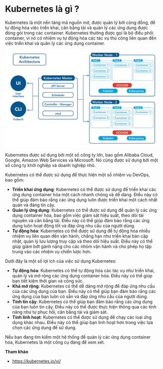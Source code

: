 # Kubernetes là gì ?
Kubernetes là một nền tảng mã nguồn mở, được quản lý bởi cộng đồng, để tự động hóa việc triển khai, cân bằng tải và quản lý các ứng dụng được đóng gói trong các container. Kubernetes thường được gọi là bộ điều phối container, vì nó có nhiệm vụ tự động hóa các tác vụ thủ công liên quan đến việc triển khai và quản lý các ứng dụng container.

![img](../../Image/Kubernetes-Architecture.png)

Kubernetes được sử dụng bởi một số công ty lớn, bao gồm Alibaba Cloud, Google, Amazon Web Services và Microsoft. Nó cũng được sử dụng bởi một số công ty khởi nghiệp và doanh nghiệp nhỏ.

Kubernetes có thể được sử dụng để thực hiện một số nhiệm vụ DevOps, bao gồm:

- **Triển khai ứng dụng**: Kubernetes có thể được sử dụng để triển khai các ứng dụng container hóa một cách nhanh chóng và dễ dàng. Điều này có thể giúp đảm bảo rằng các ứng dụng luôn được triển khai một cách nhất quán và đáng tin cậy.
- **Quản lý ứng dụng**: Kubernetes có thể được sử dụng để quản lý các ứng dụng container hóa, bao gồm việc giám sát hiệu suất, theo dõi tài nguyên và cân bằng tải. Điều này có thể giúp đảm bảo rằng các ứng dụng luôn hoạt động tốt và đáp ứng nhu cầu của người dùng.
- **Tự động hóa**: Kubernetes có thể được sử dụng để tự động hóa nhiều nhiệm vụ liên quan đến vận hành, chẳng hạn như triển khai bản cập nhật, quản lý lưu lượng truy cập và theo dõi hiệu suất. Điều này có thể giúp giảm bớt gánh nặng cho các nhóm vận hành và cho phép họ tập trung vào các nhiệm vụ chiến lược hơn.

Dưới đây là một số lợi ích của việc sử dụng Kubernetes:

- **Tự động hóa**: Kubernetes có thể tự động hóa các tác vụ như triển khai, quản lý và mở rộng các ứng dụng container hóa. Điều này có thể giúp bạn tiết kiệm thời gian và công sức.
- **Khả mở rộng**: Kubernetes có thể dễ dàng mở rộng để đáp ứng nhu cầu của các ứng dụng của bạn. Điều này có thể giúp bạn đảm bảo rằng các ứng dụng của bạn luôn có sẵn và đáp ứng nhu cầu của người dùng.
- **Tính tin cậy**: Kubernetes có thể giúp bạn đảm bảo rằng các ứng dụng của bạn luôn tin cậy. Điều này có thể được thực hiện thông qua các tính năng như tự phục hồi, cân bằng tải và giám sát.
- **Tính linh hoạt**: Kubernetes có thể được sử dụng để chạy các loại ứng dụng khác nhau. Điều này có thể giúp bạn linh hoạt hơn trong việc lựa chọn các ứng dụng để sử dụng.

Nếu bạn đang tìm kiếm một hệ thống để quản lý các ứng dụng container hóa, Kubernetes là một công cụ đáng để xem xét.

**Tham khảo**
- https://kubernetes.io/vi/